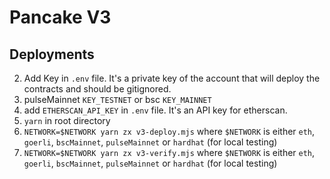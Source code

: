 # Pancake V3


## Deployments

2. Add Key in `.env` file. It's a private key of the account that will deploy the contracts and should be gitignored.
3. pulseMainnet `KEY_TESTNET` or bsc `KEY_MAINNET`
4. add `ETHERSCAN_API_KEY` in `.env` file. It's an API key for etherscan.
5. `yarn` in root directory
5. `NETWORK=$NETWORK yarn zx v3-deploy.mjs` where `$NETWORK` is either `eth`, `goerli`, `bscMainnet`, `pulseMainnet` or `hardhat` (for local testing)
7. `NETWORK=$NETWORK yarn zx v3-verify.mjs` where `$NETWORK` is either `eth`, `goerli`, `bscMainnet`, `pulseMainnet` or `hardhat` (for local testing)